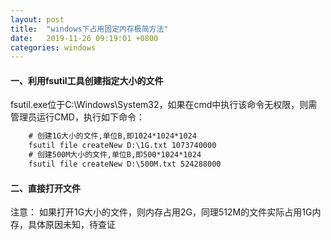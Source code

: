 ```yaml
---
layout: post
title:  "windows下占用固定内存极简方法"
date:   2019-11-26 09:19:01 +0800
categories: windows
---
```

#### 一、利用fsutil工具创建指定大小的文件
fsutil.exe位于C:\Windows\System32，如果在cmd中执行该命令无权限，则需管理员运行CMD，执行如下命令：

```cmd
    # 创建1G大小的文件,单位B,即1024*1024*1024
    fsutil file createNew D:\1G.txt 1073740000
    # 创建500M大小的文件,单位B,即500*1024*1024
    fsutil file createNew D:\500M.txt 524288000
```

#### 二、直接打开文件
注意： 如果打开1G大小的文件，则内存占用2G，同理512M的文件实际占用1G内存，具体原因未知，待查证